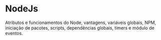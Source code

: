 # NodeJs

Atributos e funcionamentos do Node, vantagens, variáveis globais, NPM, iniciação de pacotes, scripts, dependências globais, timers e módulo de eventos.